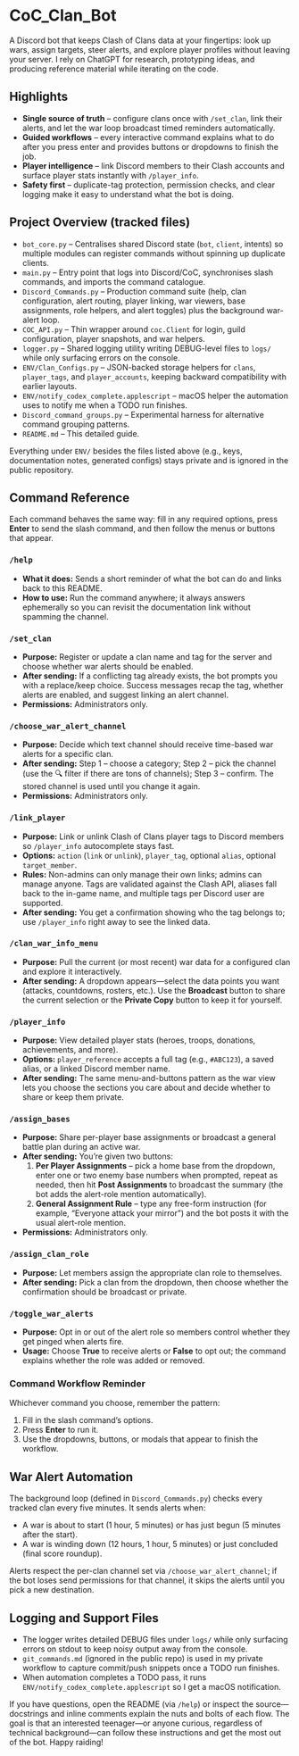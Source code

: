 # CoC_Clan_Bot

A Discord bot that keeps Clash of Clans data at your fingertips: look up wars, assign targets, steer alerts, and explore player profiles without leaving your server. I rely on ChatGPT for research, prototyping ideas, and producing reference material while iterating on the code.

## Highlights

- **Single source of truth** – configure clans once with `/set_clan`, link their alerts, and let the war loop broadcast timed reminders automatically.
- **Guided workflows** – every interactive command explains what to do after you press enter and provides buttons or dropdowns to finish the job.
- **Player intelligence** – link Discord members to their Clash accounts and surface player stats instantly with `/player_info`.
- **Safety first** – duplicate-tag protection, permission checks, and clear logging make it easy to understand what the bot is doing.

## Project Overview (tracked files)

- `bot_core.py` – Centralises shared Discord state (`bot`, `client`, intents) so multiple modules can register commands without spinning up duplicate clients.
- `main.py` – Entry point that logs into Discord/CoC, synchronises slash commands, and imports the command catalogue.
- `Discord_Commands.py` – Production command suite (help, clan configuration, alert routing, player linking, war viewers, base assignments, role helpers, and alert toggles) plus the background war-alert loop.
- `COC_API.py` – Thin wrapper around `coc.Client` for login, guild configuration, player snapshots, and war helpers.
- `logger.py` – Shared logging utility writing DEBUG-level files to `logs/` while only surfacing errors on the console.
- `ENV/Clan_Configs.py` – JSON-backed storage helpers for `clans`, `player_tags`, and `player_accounts`, keeping backward compatibility with earlier layouts.
- `ENV/notify_codex_complete.applescript` – macOS helper the automation uses to notify me when a TODO run finishes.
- `Discord_command_groups.py` – Experimental harness for alternative command grouping patterns.
- `README.md` – This detailed guide.

Everything under `ENV/` besides the files listed above (e.g., keys, documentation notes, generated configs) stays private and is ignored in the public repository.

## Command Reference

Each command behaves the same way: fill in any required options, press **Enter** to send the slash command, and then follow the menus or buttons that appear.

### `/help`
- **What it does:** Sends a short reminder of what the bot can do and links back to this README.
- **How to use:** Run the command anywhere; it always answers ephemerally so you can revisit the documentation link without spamming the channel.

### `/set_clan`
- **Purpose:** Register or update a clan name and tag for the server and choose whether war alerts should be enabled.
- **After sending:** If a conflicting tag already exists, the bot prompts you with a replace/keep choice. Success messages recap the tag, whether alerts are enabled, and suggest linking an alert channel.
- **Permissions:** Administrators only.

### `/choose_war_alert_channel`
- **Purpose:** Decide which text channel should receive time-based war alerts for a specific clan.
- **After sending:** Step 1 – choose a category; Step 2 – pick the channel (use the 🔍 filter if there are tons of channels); Step 3 – confirm. The stored channel is used until you change it again.
- **Permissions:** Administrators only.

### `/link_player`
- **Purpose:** Link or unlink Clash of Clans player tags to Discord members so `/player_info` autocomplete stays fast.
- **Options:** `action` (`link` or `unlink`), `player_tag`, optional `alias`, optional `target_member`.
- **Rules:** Non-admins can only manage their own links; admins can manage anyone. Tags are validated against the Clash API, aliases fall back to the in-game name, and multiple tags per Discord user are supported.
- **After sending:** You get a confirmation showing who the tag belongs to; use `/player_info` right away to see the linked data.

### `/clan_war_info_menu`
- **Purpose:** Pull the current (or most recent) war data for a configured clan and explore it interactively.
- **After sending:** A dropdown appears—select the data points you want (attacks, countdowns, rosters, etc.). Use the **Broadcast** button to share the current selection or the **Private Copy** button to keep it for yourself.

### `/player_info`
- **Purpose:** View detailed player stats (heroes, troops, donations, achievements, and more).
- **Options:** `player_reference` accepts a full tag (e.g., `#ABC123`), a saved alias, or a linked Discord member name.
- **After sending:** The same menu-and-buttons pattern as the war view lets you choose the sections you care about and decide whether to share or keep them private.

### `/assign_bases`
- **Purpose:** Share per-player base assignments or broadcast a general battle plan during an active war.
- **After sending:** You’re given two buttons:
  1. **Per Player Assignments** – pick a home base from the dropdown, enter one or two enemy base numbers when prompted, repeat as needed, then hit **Post Assignments** to broadcast the summary (the bot adds the alert-role mention automatically).
  2. **General Assignment Rule** – type any free-form instruction (for example, “Everyone attack your mirror”) and the bot posts it with the usual alert-role mention.
- **Permissions:** Administrators only.

### `/assign_clan_role`
- **Purpose:** Let members assign the appropriate clan role to themselves.
- **After sending:** Pick a clan from the dropdown, then choose whether the confirmation should be broadcast or private.

### `/toggle_war_alerts`
- **Purpose:** Opt in or out of the alert role so members control whether they get pinged when alerts fire.
- **Usage:** Choose **True** to receive alerts or **False** to opt out; the command explains whether the role was added or removed.

### Command Workflow Reminder
Whichever command you choose, remember the pattern:
1. Fill in the slash command’s options.
2. Press **Enter** to run it.
3. Use the dropdowns, buttons, or modals that appear to finish the workflow.

## War Alert Automation

The background loop (defined in `Discord_Commands.py`) checks every tracked clan every five minutes. It sends alerts when:

- A war is about to start (1 hour, 5 minutes) or has just begun (5 minutes after the start).
- A war is winding down (12 hours, 1 hour, 5 minutes) or just concluded (final score roundup).

Alerts respect the per-clan channel set via `/choose_war_alert_channel`; if the bot loses send permissions for that channel, it skips the alerts until you pick a new destination.

## Logging and Support Files

- The logger writes detailed DEBUG files under `logs/` while only surfacing errors on stdout to keep noisy output away from the console.
- `git_commands.md` (ignored in the public repo) is used in my private workflow to capture commit/push snippets once a TODO run finishes.
- When automation completes a TODO pass, it runs `ENV/notify_codex_complete.applescript` so I get a macOS notification.

If you have questions, open the README (via `/help`) or inspect the source—docstrings and inline comments explain the nuts and bolts of each flow. The goal is that an interested teenager—or anyone curious, regardless of technical background—can follow these instructions and get the most out of the bot. Happy raiding!
